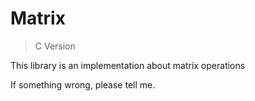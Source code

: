 # Matrix

> C Version

This library is an implementation about matrix operations

If something wrong, please tell me.

